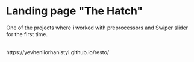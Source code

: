 # Landing page "The Hatch"
<p>One of the projects where i worked with preprocessors and Swiper slider for the first time.</p><br>
https://yevheniiorhanistyi.github.io/resto/
